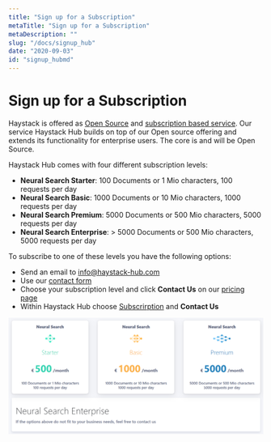 ```yaml
---
title: "Sign up for a Subscription"
metaTitle: "Sign up for a Subscription"
metaDescription: ""
slug: "/docs/signup_hub"
date: "2020-09-03"
id: "signup_hubmd"
---
```


# Sign up for a Subscription

Haystack is offered as [Open Source](https://github.com/deepset-ai/haystack) and [subscription based service](https://haystack.deepset.ai). Our service Haystack Hub builds on top of our Open source offering and extends its functionality for enterprise users. The core is and will be Open Source. 

Haystack Hub comes with four different subscription levels:

* **Neural Search Starter**: 100 Documents or 1 Mio characters, 100 requests per day
* **Neural Search Basic**: 1000 Documents or 10 Mio characters, 1000 requests per day
* **Neural Search Premium**: 5000 Documents or 500 Mio characters, 5000 requests per day
* **Neural Search Enterprise**: > 5000 Documents or 500 Mio characters, 5000 requests per day

To subscribe to one of these levels you have the following options:
* Send an email to info@haystack-hub.com
* Use our [contact form](/contact/contact)
* Choose your subscription level and click **Contact Us** on our [pricing page](/pricing/pricing) 
* Within Haystack Hub choose [Subscrirption](/docs_hub/user_settings_hubmd#Subscription) and **Contact Us**

![image](../img/HaystackHub_subscription_1.png)
